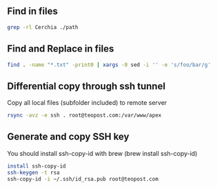 Find in files
---

``` bash
grep -rl Cerchia ./path
```


Find and Replace in files
---

``` bash
find . -name "*.txt" -print0 | xargs -0 sed -i '' -e 's/foo/bar/g'
```

Differential copy through ssh tunnel
--- 

Copy all local files (subfolder included) to remote server
``` bash
rsync -avz -e ssh . root@teopost.com:/var/www/apex 
```

Generate and copy SSH key
---

You should install ssh-copy-id with brew (brew install ssh-copy-id)
``` bash
install ssh-copy-id
ssh-keygen -t rsa
ssh-copy-id -i ~/.ssh/id_rsa.pub root@teopost.com

```
